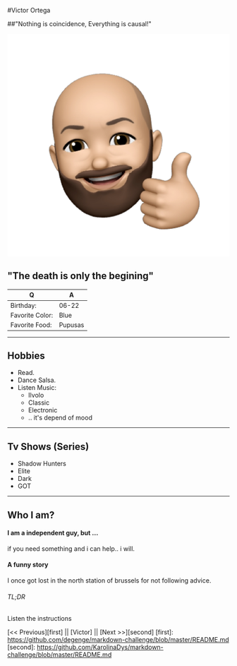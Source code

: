 #Victor Ortega

##"Nothing is coincidence, Everything is causal!"

![Here is Victor](victorOrtega.jpg)

## "The death is only the begining"

|  Q 	|   A	|
|---	|---	|
| Birthday: |06-22|
| Favorite Color:|Blue|
| Favorite Food: |Pupusas|

***
## Hobbies
+ Read.
+ Dance Salsa.
+ Listen Music:
	+ Ilvolo
	+ Classic
	+ Electronic
	+ .. it's depend of mood

---
## Tv Shows (Series)
* Shadow Hunters
* Elite
* Dark
* GOT

- - - -
## Who I am?

#### I am a independent guy, but ...
if you need something and i can help.. i will.

#### A funny story

I once got lost in the north station of brussels for not following advice.

###### TL;DR
Listen the instructions

[<< Previous][first] || [Victor] || [Next >>][second]
[first]: https://github.com/degenge/markdown-challenge/blob/master/README.md
[second]: https://github.com/KarolinaDys/markdown-challenge/blob/master/README.md
